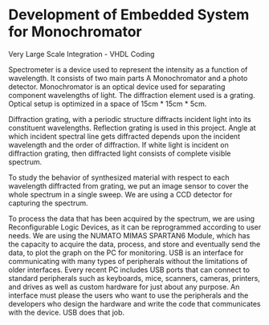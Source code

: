 # Development of Embedded System for Monochromator
Very Large Scale Integration - VHDL Coding

Spectrometer is a device used to represent the intensity as a function of wavelength. It consists of two main parts A Monochromator and a photo detector. Monochromator is an optical device used for separating component wavelengths of light. The diffraction element used is a grating. Optical setup is optimized in a space of 15cm * 15cm * 5cm.

Diffraction grating, with a periodic structure diffracts incident light into its constituent wavelengths. Reflection grating is used in this project. Angle at which incident spectral line gets diffracted depends upon the incident wavelength and the order of diffraction. If white light is incident on diffraction grating, then diffracted light consists of complete visible spectrum.

To study the behavior of synthesized material with respect to each wavelength diffracted from grating, we put an image sensor to cover the whole spectrum in a single sweep. We are using a CCD detector for capturing the spectrum.

To process the data that has been acquired by the spectrum, we are using Reconfigurable Logic Devices, as it can be reprogrammed according to user needs. We are using the NUMATO MIMAS SPARTAN6 Module, which has the capacity to acquire the data, process, and store and eventually send the data, to plot the graph on the PC for monitoring. USB is an interface for communicating with many types of peripherals without the limitations of older interfaces. Every recent PC includes USB ports that can connect to standard peripherals such as keyboards, mice, scanners, cameras, printers, and drives as well as custom hardware for just about any purpose. An interface must please the users who want to use the peripherals and the developers who design the hardware and write the code that communicates with the device. USB does that job.

